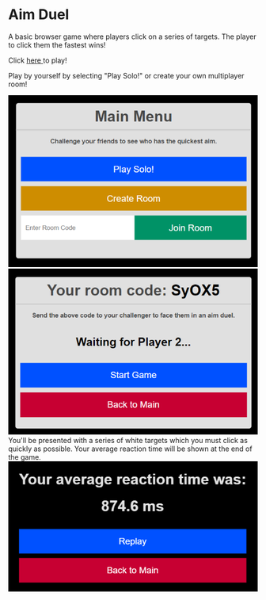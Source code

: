 # Aim Duel

A basic browser game where players click on a series of targets. The player to click them the fastest wins!

Click <a href="https://stormy-spire-67616.herokuapp.com/"> here </a> to play!

Play by yourself by selecting "Play Solo!" or create your own multiplayer room!

<img src="main_menu.png" />
<img src="create_room.png" />
You'll be presented with a series of white targets which you must click as quickly as possible. Your average reaction time will be shown at the end of the game.

<img src="game_over.png" />
